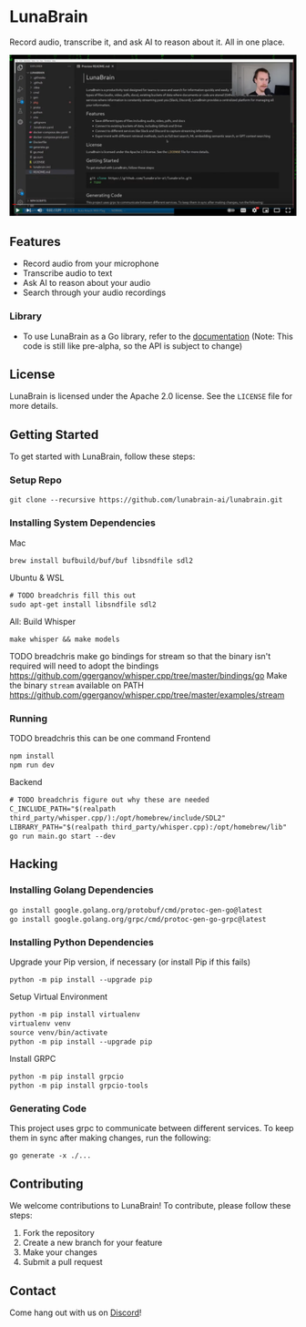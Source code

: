 # LunaBrain

Record audio, transcribe it, and ask AI to reason about it. All in one place.

[![LunaBrain Demo](site/assets/images/demo.png)](http://www.youtube.com/watch?v=znCMrtOcjb0 "LunaBrain Demo")

## Features

- Record audio from your microphone
- Transcribe audio to text
- Ask AI to reason about your audio
- Search through your audio recordings

### Library 
- To use LunaBrain as a Go library, refer to the [documentation](https://pkg.go.dev/github.com/lunabrain-ai/lunabrain) (Note: This code is still like pre-alpha, so the API is subject to change)

## License

LunaBrain is licensed under the Apache 2.0 license. See the `LICENSE` file for more details.

## Getting Started

To get started with LunaBrain, follow these steps:

### Setup Repo

```shell
git clone --recursive https://github.com/lunabrain-ai/lunabrain.git
```

### Installing System Dependencies

Mac
```shell
brew install bufbuild/buf/buf libsndfile sdl2
```

Ubuntu & WSL
```shell
# TODO breadchris fill this out
sudo apt-get install libsndfile sdl2
```

All: Build Whisper
```shell
make whisper && make models
```

TODO breadchris make go bindings for stream so that the binary isn't required
will need to adopt the bindings https://github.com/ggerganov/whisper.cpp/tree/master/bindings/go
Make the binary `stream` available on PATH https://github.com/ggerganov/whisper.cpp/tree/master/examples/stream

### Running

TODO breadchris this can be one command
Frontend
```shell
npm install
npm run dev
```

Backend
```shell
# TODO breadchris figure out why these are needed
C_INCLUDE_PATH="$(realpath third_party/whisper.cpp/):/opt/homebrew/include/SDL2" LIBRARY_PATH="$(realpath third_party/whisper.cpp):/opt/homebrew/lib" go run main.go start --dev
```

## Hacking

### Installing Golang Dependencies

```shell
go install google.golang.org/protobuf/cmd/protoc-gen-go@latest
go install google.golang.org/grpc/cmd/protoc-gen-go-grpc@latest
```

### Installing Python Dependencies

Upgrade your Pip version, if necessary (or install Pip if this fails)
```shell
python -m pip install --upgrade pip
```

Setup Virtual Environment

```shell
python -m pip install virtualenv
virtualenv venv
source venv/bin/activate
python -m pip install --upgrade pip
```

Install GRPC

```shell
python -m pip install grpcio
python -m pip install grpcio-tools
```

### Generating Code
This project uses grpc to communicate between different services. To keep them in sync after making changes, run the following:
```shell
go generate -x ./...
```

## Contributing

We welcome contributions to LunaBrain! To contribute, please follow these steps:

1. Fork the repository
2. Create a new branch for your feature
3. Make your changes
4. Submit a pull request

## Contact

Come hang out with us on [Discord](https://discord.gg/jSWJCHCV)!
